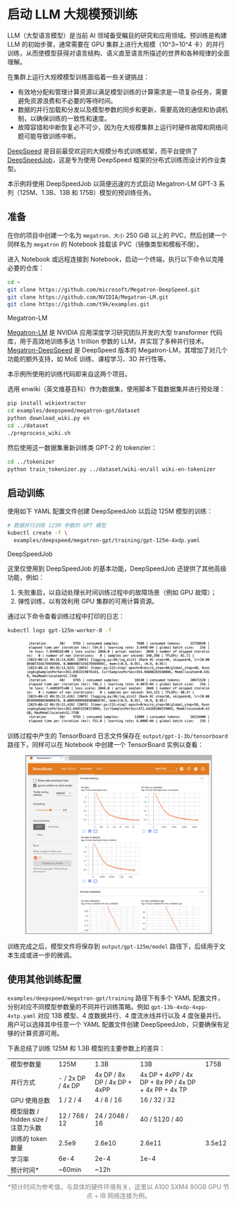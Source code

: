 # 启动 LLM 大规模预训练

LLM（大型语言模型）是当前 AI 领域备受瞩目的研究和应用领域。预训练是构建 LLM 的初始步骤，通常需要在 GPU 集群上进行大规模（10^3~10^4 卡）的并行训练，从而使模型获得对语言结构、语义直至语言所描述的世界和各种规律的全面理解。

在集群上运行大规模模型训练面临着一些关键挑战：

* 有效地分配和管理计算资源以满足模型训练的计算需求是一项复杂任务，需要避免资源浪费和不必要的等待时间。
* 数据的并行加载和分发以及模型参数的同步和更新，需要高效的通信和协调机制，以确保训练的一致性和速度。
* 故障容错和中断恢复必不可少，因为在大规模集群上运行时硬件故障和网络问题可能导致训练中断。

<a target="_blank" rel="noopener noreferrer" href="https://github.com/microsoft/DeepSpeed">DeepSpeed</a> 是目前最受欢迎的大规模分布式训练框架，而平台提供了 [DeepSpeedJob](../modules/jobs/deepspeedjob.md)，这是专为使用 DeepSpeed 框架的分布式训练而设计的作业类型。

本示例将使用 DeepSpeedJob 以简便迅速的方式启动 Megatron-LM GPT-3 系列（125M、1.3B、13B 和 175B）模型的预训练任务。

## 准备

在你的项目中创建一个名为 `megatron、大小` 250 GiB 以上的 PVC，然后创建一个同样名为 `megatron` 的 Notebook 挂载该 PVC（镜像类型和模板不限）。

进入 Notebook 或远程连接到 Notebook，启动一个终端，执行以下命令以克隆必要的仓库：

```bash
cd ~
git clone https://github.com/microsoft/Megatron-DeepSpeed.git
git clone https://github.com/NVIDIA/Megatron-LM.git
git clone https://github.com/t9k/examples.git
```

<aside class="note info">
<div class="title">Megatron-LM</div>

<a target="_blank" rel="noopener noreferrer" href="https://github.com/NVIDIA/Megatron-LM">Megatron-LM</a> 是 NVIDIA 应用深度学习研究团队开发的大型 transformer 代码库，用于高效地训练多达 1 trillion 参数的 LLM，并实现了多种并行技术。<a target="_blank" rel="noopener noreferrer" href="https://github.com/microsoft/Megatron-DeepSpeed">Megatron-DeepSpeed</a> 是 DeepSpeed 版本的 Megatron-LM，其增加了对几个功能的额外支持，如 MoE 训练、课程学习、3D 并行性等。

本示例所使用的训练代码即来自这两个项目。

</aside>

选用 enwiki（英文维基百科）作为数据集，使用脚本下载数据集并进行预处理：

```bash
pip install wikiextractor
cd examples/deepspeed/megatron-gpt/dataset
python download_wiki.py en
cd ../dataset
./preprocess_wiki.sh
```

然后使用这一数据集重新训练类 GPT-2 的 tokenzier：

```bash
cd ../tokenizer
python train_tokenizer.py ../dataset/wiki-en/all wiki-en-tokenizer
```

## 启动训练

使用如下 YAML 配置文件创建 DeepSpeedJob 以启动 125M 模型的训练：

```bash
# 数据并行训练 125M 参数的 GPT 模型
kubectl create -f \
  examples/deepspeed/megatron-gpt/training/gpt-125m-4xdp.yaml
```

<aside class="note info">
<div class="title">DeepSpeedJob</div>

这里仅使用到 DeepSpeedJob 的基本功能，DeepSpeedJob 还提供了其他高级功能，例如：

1. 失败重启，以自动处理长时间训练过程中的故障场景（例如 GPU 故障）；
2. 弹性训练，以有效利用 GPU 集群的可用计算资源。

</aside>

通过以下命令查看训练过程中打印的日志：

```bash
kubectl logs gpt-125m-worker-0 -f
```

<figure class="screenshot">
  <img alt="log" src="../assets/examples/start-llm-large-scale-pretraining/log.png" class="screenshot"/>
</figure>

训练过程中产生的 TensorBoard 日志文件保存在 `output/gpt-1-3b/tensorboard` 路径下，同样可以在 Notebook 中创建一个 TensorBoard 实例以查看：

<figure class="screenshot">
  <img alt="tensorboard" src="../assets/examples/start-llm-large-scale-pretraining/tensorboard.png" class="screenshot"/>
</figure>

训练完成之后，模型文件将保存到 `output/gpt-125m/model` 路径下，后续用于文本生成或进一步的微调。

## 使用其他训练配置

`examples/deepspeed/megatron-gpt/training` 路径下有多个 YAML 配置文件，分别对应不同模型参数量的不同并行训练策略。例如 `gpt-13b-4xdp-4xpp-4xtp.yaml` 对应 13B 模型、4 度数据并行、4 度流水线并行以及 4 度张量并行。用户可以选择其中任意一个 YAML 配置文件创建 DeepSpeedJob，只要确保有足够的计算资源可用。

下表总结了训练 125M 和 1.3B 模型的主要参数上的差异：

<table>
  <tr>
    <td>模型参数量</td>
    <td>125M</td>
    <td>1.3B</td>
    <td>13B</td>
    <td>175B</td>
  </tr>
  <tr>
    <td>并行方式</td>
    <td>- / 2x DP / 4x DP</td>
    <td>4x DP / 8x DP / 4x DP + 4xPP</td>
    <td>4x DP + 4xPP / 4x DP + 8x PP / 4x DP + 4x PP + 4x TP</td>
    <td></td>
  </tr>
  <tr>
    <td>GPU 使用总数</td>
    <td>1 / 2 / 4</td>
    <td>4 / 8 / 16</td>
    <td>16 / 32 / 32</td>
    <td></td>
  </tr>
  <tr>
    <td>模型层数 / hidden size / 注意力头数</td>
    <td>12 / 768 / 12</td>
    <td>24 / 2048 / 16</td>
    <td>40 / 5120 / 40</td>
    <td></td>
  </tr>
  <tr>
    <td>训练的 token 数量</td>
    <td>2.5e9</td>
    <td>2.6e10</td>
    <td>2.6e11</td>
    <td>3.5e12</td>
  </tr>
  <tr>
    <td>学习率</td>
    <td>6e-4</td>
    <td>2e-4</td>
    <td>1e-4</td>
    <td></td>
  </tr>
  <tr>
    <td>预计时间*</td>
    <td>~60min</td>
    <td>~12h</td>
    <td></td>
    <td></td>
  </tr>
</table>
<p style="color: gray; text-align: center; font-size: 14px">*预计时间为参考值，与具体的硬件环境有关，这里以 A100 SXM4 80GB GPU 节点 + IB 网络连接为例。</p>
